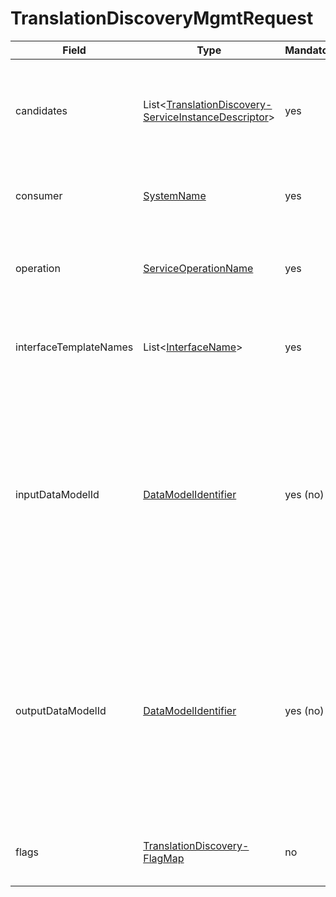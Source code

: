 # TranslationDiscoveryMgmtRequest

Field | Type | Mandatory | Description
--- | --- | --- | ---
candidates | List<[TranslationDiscovery- ServiceInstanceDescriptor](../data-models/translation-discovery-service-instance-descriptor.md)> | yes | Possible service instances for consuming via a translation bridge.
consumer | [SystemName](../primitives.md#systemname) | yes | The system that needs a translation bridge.
operation | [ServiceOperationName](../primitives.md#serviceoperationname) | yes | The operation that the requester wants to consume.
interfaceTemplateNames | List<[InterfaceName](../primitives.md#interfacename)> | yes | The name of the interfaces that the consumer can use.
inputDataModelId | [DataModelIdentifier](../primitives.md#datamodelidentifier) | yes (no) | The identifier of the data model that the requester can use as input payload of the specified operation. Must be omitted if there is no input payload.
outputDataModelId | [DataModelIdentifier](../primitives.md#datamodelidentifier) | yes (no) | The identifier of the data model that the requester can use as response payload of the specified operation. Must be omitted if there is no response payload.
flags | [TranslationDiscovery- FlagMap](../data-models/translation-discovery-flag-map.md) | no | Flags to fine tune the discovery process.
